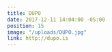 ```yaml
---
title: DUPO
date: 2017-12-11 14:04:00 -05:00
position: 15
image: "/uploads/DUPO.jpg"
link: http://dupo.is
---
```


